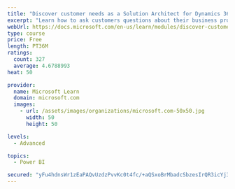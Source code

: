 ```yaml
---
title: "Discover customer needs as a Solution Architect for Dynamics 365 and Power Platform"
excerpt: "Learn how to ask customers questions about their business processes and feature requirements to create a viable solution."
webUrl: https://docs.microsoft.com/en-us/learn/modules/discover-customer-needs/
type: course
price: Free
length: PT36M
ratings:
  count: 327
  average: 4.6788993
heat: 50

provider:
  name: Microsoft Learn
  domain: microsoft.com
  images:
    - url: /assets/images/organizations/microsoft.com-50x50.jpg
      width: 50
      height: 50

levels:
  - Advanced

topics:
  - Power BI

secured: "yFu4hdnsWr1zEaPAQvUzdzPvvKc0t4fc/+aQSxoBrMbadcSbzesIrQR3icYj3zUxBJiC7XafjMVpHM2Ve3Uy8ZwwNjuYDWEnPXpS0j8G4PJSaQIujk00plQRbKiYHVHnJz4/C/GjJhKDLzqHoR5w9VCzGeNY1LsHblelbtEC8F71gC/hRRalBahE1IkwByuwHIkpHmHYcXzx49Ejz7Xl4H5DUVWHkdzQ5Vou1mtVMWZAA7uFsWXgjTJuRP63i0WrcFE8MsfgHrIjhYmMewjdi/71yr9pKWk5i+MkDvWA7mTLozJ2my0aaBT6dJWnZnrQij+utk1v2UPb2yypEzlpSavc6jIcH3GhvL45wzUHIuPAeEYD7A1j9E+S6CyUag7yKFjJLJcIouAJrPKCkIHq1Q==;O5u4nrg2a1Uymda4upwxpw=="
---
```


